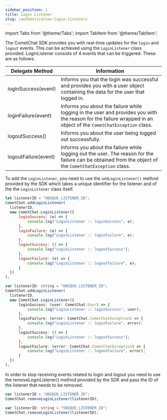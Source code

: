```yaml
---
sidebar_position: 1
title: Login Listener
slug: /authentication-login-listeners
---
```


import Tabs from '@theme/Tabs';
import TabItem from '@theme/TabItem';

The CometChat SDK provides you with real-time updates for the `login` and `logout` events. This can be achieved using the `LoginListener` class provided. LoginListener consists of 4 events that can be triggered. These are as follows:

| Delegate Method | Information | 
| ---- | ---- | 
| loginSuccess(event) | Informs you that the login was successful and provides you with a user object containing the data for the user that logged in. | 
| loginFailure(event) | Informs you about the failure while logging in the user and provides you with the reason for the failure wrapped in an object of the `CometChatException` class. | 
| logoutSuccess() | Informs you about the user being logged out successfully. | 
| logoutFailure(event) | Informs you about the failure while logging out the user. The reason for the failure can be obtained from the object of the `CometChatException` class. | 


To add the `LoginListener`, you need to use the `addLoginListener()` method provided by the SDK which takes a unique identifier for the listener and of the the `LoginListener` class itself.

<Tabs>
<TabItem value="Javascript" label="Javascript">

  ```javascript
let listenerID = "UNIQUE_LISTENER_ID";
CometChat.addLoginListener(
    listenerID,
    new CometChat.LoginListener({
        loginSuccess: (e) => {
            console.log("LoginListener :: loginSuccess", e);
        },
        loginFailure: (e) => {
            console.log("LoginListener :: loginFailure", e);
        },
        logoutSuccess: () => {
            console.log("LoginListener :: logoutSuccess");
        },
        logoutFailure: (e) => {
            console.log("LoginListener :: logoutFailure", e);
        }
    })
);
  ```
</TabItem>
<TabItem value="Typescript" label="Typescript">

  ```typescript
var listenerID: string = "UNIQUE_LISTENER_ID";
CometChat.addLoginListener(
    listenerID,
    new CometChat.LoginListener({
        loginSuccess: (user: CometChat.User) => {
            console.log("LoginListener :: loginSuccess", user);
        },
        loginFailure: (error: CometChat.CometChatException) => {
            console.log("LoginListener :: loginFailure", error);
        },
        logoutSuccess: () => {
            console.log("LoginListener :: logoutSuccess");
        },
        logoutFailure: (error: CometChat.CometChatException) => {
            console.log("LoginListener :: logoutFailure", error);
        }
    })
);
  ```
</TabItem>
</Tabs>




In order to stop receiving events related to login and logout you need to use the removeLoginListener() method provided by the SDK and pass the ID of the listener that needs to be removed.

<Tabs>
<TabItem value="Javascript" label="Javascript">

  ```javascript
var listenerID = "UNIQUE_LISTENER_ID";
CometChat.removeLoginListener(listenerID);
  ```
</TabItem>
<TabItem value="Typescript" label="Typescript">

  ```typescript
var listenerID: string = "UNIQUE_LISTENER_ID";
CometChat.removeLoginListener(listenerID);
  ```
</TabItem>
</Tabs>

